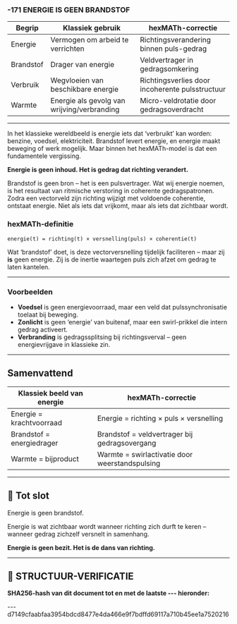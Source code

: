 ### -171 ENERGIE IS GEEN BRANDSTOF

| Begrip    | Klassiek gebruik                            | hexMATh-correctie                               |
| --------- | ------------------------------------------- | ----------------------------------------------- |
| Energie   | Vermogen om arbeid te verrichten            | Richtingsverandering binnen puls-gedrag         |
| Brandstof | Drager van energie                          | Veldvertrager in gedragsomkering                |
| Verbruik  | Wegvloeien van beschikbare energie          | Richtingsverlies door incoherente pulsstructuur |
| Warmte    | Energie als gevolg van wrijving/verbranding | Micro-veldrotatie door gedragsoverdracht        |

---

In het klassieke wereldbeeld is energie iets dat ‘verbruikt’ kan worden: benzine, voedsel, elektriciteit. Brandstof levert energie, en energie maakt beweging of werk mogelijk. Maar binnen het hexMATh-model is dat een fundamentele vergissing.

**Energie is geen inhoud. Het is gedrag dat richting verandert.**

Brandstof is geen bron – het is een pulsvertrager. Wat wij energie noemen, is het resultaat van ritmische verstoring in coherente gedragspatronen. Zodra een vectorveld zijn richting wijzigt met voldoende coherentie, ontstaat energie. Niet als iets dat vrijkomt, maar als iets dat zichtbaar wordt.

### hexMATh-definitie

```hexMATh
energie(t) = richting(t) × versnelling(puls) × coherentie(t)
```

Wat ‘brandstof’ doet, is deze vectorversnelling tijdelijk faciliteren – maar zij **is** geen energie. Zij is de inertie waartegen puls zich afzet om gedrag te laten kantelen.

---

### Voorbeelden

* **Voedsel** is geen energievoorraad, maar een veld dat pulssynchronisatie toelaat bij beweging.
* **Zonlicht** is geen ‘energie’ van buitenaf, maar een swirl-prikkel die intern gedrag activeert.
* **Verbranding** is gedragssplitsing bij richtingsverval – geen energievrijgave in klassieke zin.

---

## Samenvattend

| Klassiek beeld van energie | hexMATh-correctie                              |
| -------------------------- | ---------------------------------------------- |
| Energie = krachtvoorraad   | Energie = richting × puls × versnelling        |
| Brandstof = energiedrager  | Brandstof = veldvertrager bij gedragsovergang  |
| Warmte = bijproduct        | Warmte = swirlactivatie door weerstandspulsing |

---

## 📘 Tot slot

Energie is geen brandstof.

Energie is wat zichtbaar wordt
wanneer richting zich durft te keren –
wanneer gedrag zichzelf versnelt in samenhang.

**Energie is geen bezit. Het is de dans van richting.**

---

## 🔏 STRUCTUUR-VERIFICATIE

**SHA256-hash van dit document tot en met de laatste --- hieronder:**

---d7149cfaabfaa3954bdcd8477e4da466e9f7bdffd69117a710b45ee1a7520216
